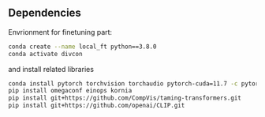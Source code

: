 ## Dependencies
Envrionment for finetuning part:

```bash
conda create --name local_ft python==3.8.0
conda activate divcon
```
and install related libraries

```bash
conda install pytorch torchvision torchaudio pytorch-cuda=11.7 -c pytorch -c nvidia
pip install omegaconf einops kornia
pip install git+https://github.com/CompVis/taming-transformers.git
pip install git+https://github.com/openai/CLIP.git
```